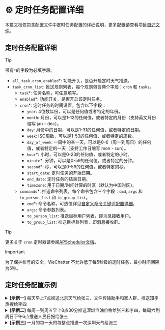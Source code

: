 # ⚙️ 定时任务配置详细

本篇文档仅包含配置文件中定时任务配置的详细说明，更多配置请查看项目[自述文件](../README.md#配置文件)。

## 定时任务配置详细

> [!TIP]
> 带有`*`的字段为必填字段。

- `all_task_cron_enabled`*: 功能开关，是否开启定时天气推送。
- `task_cron_list`: 推送规则列表，每个规则包含两个字段：`cron` 和 `tasks`。
  - `task`*: 任务名称，可任意填写。
  - `enabled`*: 功能开关，是否开启该定时任务。
  - `cron`*: 定时任务的时间设置，包含以下字段：
    - `year`: 4位数年份，可以是任何值或者特定的年份。
    - `month`: 月份，可以是1-12的任何值，或者特定的月份（支持英文月份缩写 jan - dec）。
    - `day`: 月份中的日期，可以是1-31的任何值，或者特定的日期。
    - `week`: ISO周数，可以是1-53的任何值，或者特定的周数。
    - `day_of_week`: 一周中的某一天，可以是0-6（周一到周日）的任何值，或者特定的一天（支持工作日缩写 mon - sun）。
    - `hour`*: 小时，可以是0-23的任何值，或者特定的小时。
    - `minute`*: 分钟，可以是0-59的任何值，或者特定的分钟。
    - `second`*: 秒，可以是0-59的任何值，或者特定的秒。
    - `start_date`: 定时任务的开始日期。
    - `end_date`: 定时任务的结束日期。
    - `timezone`: 用于日期/时间计算的时区（默认为中国时区）。
  - `commands`*: 推送命令列表，每个命令包含三个字段：`cmd`, `args` 和 `to_person_list` 和 `to_group_list`。
    - `cmd`*: 命令名称，可选值详见[自定义命令关键词配置详细](custom_command_key_config_detail.md)。
    - `args`: 命令参数列表。
    - `to_person_list`: 推送目标用户列表，即消息接收用户。
    - `to_group_list`: 推送目标群列表，即消息接收群。

> [!TIP]
> 更多关于 `cron` 定时器请参阅[APScheduler文档](https://apscheduler.readthedocs.io/en/3.x/modules/triggers/cron.html)。

> [!IMPORTANT]
> 为了保护帐号的安全，WeChatter 不允许低于每5秒级的定时任务，最小时间间隔为5秒。

## 定时任务配置示例

<details>
<summary>
<b>[示例一]</b> 每天早上7点推送北京天气给张三、文件传输助手和家人群，推送知乎热搜给李四
</summary>

```yaml
task_cron_list:
  - task: "每天早上7点推送北京天气给张三、文件传输助手和家人群，推送知乎热搜给李四"
    enabled: True
    cron:
      hour: "7"
      minute: "0"
      second: "0"
    commands:
      - cmd: "weather"
        args: [ "北京" ]
        to_person_list: [ "张三", "文件传输助手", "家人群" ]
      - cmd: "zhihu-hot"
        to_person_list: [ "李四" ]
```

</details>

<details>
<summary>
<b>[示例二]</b> 每周一到周五早上8点30分推送深圳汽油价格给张三和李四，每周六到周日下午6点推送人民日报给张三
</summary>

```yaml
task_cron_list:
  - task: "每周一到周五早上8点30分推送汽油价格给张三和李四"
    enabled: True
    cron:
      day_of_week: "1-5"
      hour: "8"
      minute: "30"
      second: "0"
    commands:
      - cmd: "gasoline-price"
        args: [ "深圳" ]
        to_person_list: [ "张三", "李四" ]
  - task: "每周六到周日下午6点推送广州天气给张三"
    enabled: True
    cron:
      day_of_week: "6,0"
      hour: "18"
      minute: "0"
      second: "0"
    commands:
      - cmd: "people-daily"
        to_person_list: [ "张三" ]
```

</details>

<details>
<summary>
<b>[示例三]</b> 一月的每一天的每整点推送一次深圳天气给张三
</summary>

```yaml
task_cron_list:
  - task: "一月的每一天每整点推送一次深圳天气给张三"
    enabled: True
    cron:
      month: "1"
      minute: "0"
      second: "0"
    commands:
      - cmd: "weather"
        args: [ "深圳" ]
        to_person_list: [ "张三" ]
        to_group_list: [ ]
```

</details>

